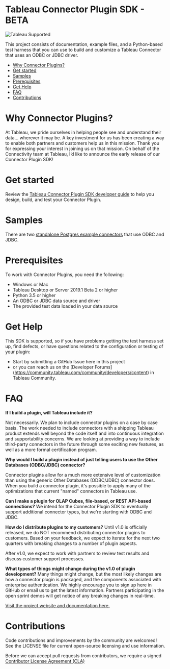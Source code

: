 # Tableau Connector Plugin SDK - BETA

![Tableau Supported](https://img.shields.io/badge/Support%20Level-Tableau%20Supported-53bd92.svg)

This project consists of documentation, example files, and a Python-based test harness that you can use to build and customize a Tableau Connector that uses an ODBC or JDBC driver.

* [Why Connector Plugins?]()
* [Get started](#get-started)
* [Samples](#samples)
* [Prerequisites](#prerequisites)
* [Get Help](#get-help)
* [FAQ](#faq)
* [Contributions](#contributions)

# Why Connector Plugins?

At Tableau, we pride ourselves in helping people see and understand their data... wherever it may be. A key investment for us has been creating a way to enable both partners and customers help us in this mission. Thank you for expressing your interest in joining us on that mission. On behalf of the Connectivity team at Tableau, I’d like to announce the early release of our Connector Plugin SDK! 

# Get started

Review the [Tableau Connector Plugin SDK developer guide](https://tableau.github.io/connector-plugin-sdk/) to help you design, build, and test your Connector Plugin. 

# Samples

There are two [standalone Postgres example connectors](https://github.com/tableau/connector-plugin-sdk/tree/master/samples/plugins) that use ODBC and JDBC.  

# Prerequisites

To work with Connector Plugins, you need the following:

* Windows or Mac
* Tableau Desktop or Server 2019.1 Beta 2 or higher
* Python 3.5 or higher
* An ODBC or JDBC data source and driver
* The provided test data loaded in your data source

# Get Help

This SDK is supported, so if you have problems getting the test harness set up, find defects, or have questions related to the configuration or testing of your plugin: 
* Start by submitting a GitHub Issue here in this project
* or you can reach us on the [Developer Forums] (https://community.tableau.com/community/developers/content) in Tableau Community.  


# FAQ
**If I build a plugin, will Tableau include it?**  

Not necessarily. We plan to include connector plugins on a case by case basis. The work needed to include connectors with a shipping Tableau product extends well beyond the code itself and into continuous integration and supportability concerns. We are looking at providing a way to include third-party connectors in the future through some exciting new features, as well as a more formal certification program.

**Why would I build a plugin instead of just telling users to use the Other Databases (ODBC/JDBC) connector?**
   
Connector plugins allow for a much more extensive level of customization than using the generic Other Databases (ODBC/JDBC) connector does. When you build a connector plugin, it's possible to apply many of the optimizations that current "named" connectors in Tableau use.  
 
**Can I make a plugin for OLAP Cubes, file-based, or REST API-based connections?**
We intend for the Connector Plugin SDK to eventually support additional connector types, but we're starting with ODBC and JDBC.  

**How do I distribute plugins to my customers?**
Until v1.0 is officially released, we do NOT recommend distributing connector plugins to customers. Based on your feedback, we expect to iterate for the next two quarters with breaking changes to a number of plugin aspects.  

After v1.0, we expect to work with partners to review test results and discuss customer support processes.

**What types of things might change during the v1.0 of plugin development?**
Many things might change, but the most likely changes are how a connector plugin is packaged, and the components associated with enterprise authentication. We highly encourage you to sign up here in GitHub or email us to get the latest information. Partners participating in the open sprint demos will get notice of any breaking changes in real-time.

[Visit the project website and documentation here.](https://tableau.github.io/connector-plugin-sdk/)

# Contributions

Code contributions and improvements by the community are welcomed!
See the LICENSE file for current open-source licensing and use information.

Before we can accept pull requests from contributors, we require a signed [Contributor License Agreement (CLA)](http://tableau.github.io/contributing.html)
